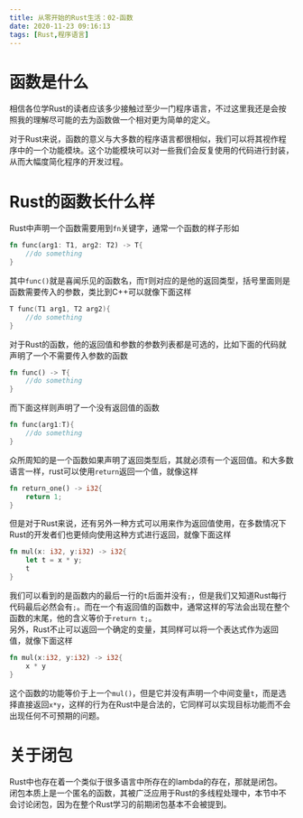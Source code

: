 ```yaml
---
title: 从零开始的Rust生活：02-函数
date: 2020-11-23 09:16:13
tags: [Rust,程序语言]
---
```


# 函数是什么

相信各位学Rust的读者应该多少接触过至少一门程序语言，不过这里我还是会按照我的理解尽可能的去为函数做一个相对更为简单的定义。

对于Rust来说，函数的意义与大多数的程序语言都很相似，我们可以将其视作程序中的一个功能模块。这个功能模块可以对一些我们会反复使用的代码进行封装，从而大幅度简化程序的开发过程。

<!--more-->
# Rust的函数长什么样

Rust中声明一个函数需要用到```fn```关键字，通常一个函数的样子形如
```rust
fn func(arg1: T1, arg2: T2) -> T{
    //do something
}
```
其中```func()```就是喜闻乐见的函数名，而```T```则对应的是他的返回类型，括号里面则是函数需要传入的参数，类比到C++可以就像下面这样
```C++
T func(T1 arg1, T2 arg2){
    //do something
}
```
对于Rust的函数，他的返回值和参数的参数列表都是可选的，比如下面的代码就声明了一个不需要传入参数的函数
```rust
fn func() -> T{
    //do something
}
```
而下面这样则声明了一个没有返回值的函数
```Rust
fn func(arg1:T){
    //do something
}
```
众所周知的是一个函数如果声明了返回类型后，其就必须有一个返回值。和大多数语言一样，rust可以使用```return```返回一个值，就像这样
```Rust
fn return_one() -> i32{
    return 1;
}
```
但是对于Rust来说，还有另外一种方式可以用来作为返回值使用，在多数情况下Rust的开发者们也更倾向使用这种方式进行返回，就像下面这样
```Rust
fn mul(x: i32, y:i32) -> i32{
    let t = x * y;
    t
}
```
我们可以看到的是函数内的最后一行的```t```后面并没有```;```，但是我们又知道Rust每行代码最后必然会有```;```。而在一个有返回值的函数中，通常这样的写法会出现在整个函数的末尾，他的含义等价于```return t;```。  
另外，Rust不止可以返回一个确定的变量，其同样可以将一个表达式作为返回值，就像下面这样
```Rust
fn mul(x:i32, y:i32) -> i32{
    x * y
}
```
这个函数的功能等价于上一个```mul()```，但是它并没有声明一个中间变量```t```，而是选择直接返回```x*y```，这样的行为在Rust中是合法的，它同样可以实现目标功能而不会出现任何不可预期的问题。

# 关于闭包

Rust中也存在着一个类似于很多语言中所存在的lambda的存在，那就是闭包。  
闭包本质上是一个匿名的函数，其被广泛应用于Rust的多线程处理中，本节中不会讨论闭包，因为在整个Rust学习的前期闭包基本不会被提到。
